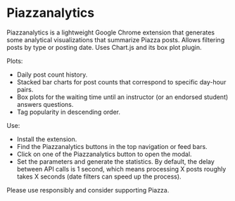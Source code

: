 # Piazzanalytics

Piazzanalytics is a lightweight Google Chrome extension that generates some analytical visualizations that summarize Piazza posts. Allows filtering posts by type or posting date. Uses Chart.js and its box plot plugin.

Plots:
*  Daily post count history.
*  Stacked bar charts for post counts that correspond to specific day-hour pairs.
*  Box plots for the waiting time until an instructor (or an endorsed student) answers questions.
*  Tag popularity in descending order.

Use:
*  Install the extension.
*  Find the Piazzanalytics buttons in the top navigation or feed bars.
*  Click on one of the Piazzanalytics button to open the modal.
*  Set the parameters and generate the statistics. By default, the delay between API calls is 1 second, which means processing X posts roughly takes X seconds (date filters can speed up the process).

Please use responsibly and consider supporting Piazza.